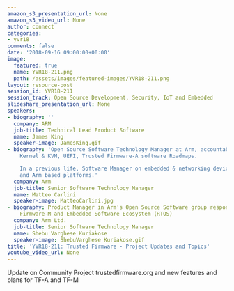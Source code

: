 ```yaml
---
amazon_s3_presentation_url: None
amazon_s3_video_url: None
author: connect
categories:
- yvr18
comments: false
date: '2018-09-16 09:00:00+00:00'
image:
  featured: true
  name: YVR18-211.png
  path: /assets/images/featured-images/YVR18-211.png
layout: resource-post
session_id: YVR18-211
session_track: Open Source Development, Security, IoT and Embedded
slideshare_presentation_url: None
speakers:
- biography: ''
  company: ARM
  job-title: Technical Lead Product Software
  name: James King
  speaker-image: JamesKing.gif
- biography: 'Open Source Software Technology Manager at Arm, accountable for Linux
    Kernel & KVM, UEFI, Trusted Firmware-A software Roadmaps.

    In a previous life, Software Manager on embedded & networking devices on MIPS
    and Arm based platforms.'
  company: Arm
  job-title: Senior Software Technology Manager
  name: Matteo Carlini
  speaker-image: MatteoCarlini.jpg
- biography: Product Manager in Arm's Open Source Software group responsible for Trusted
    Firmware-M and Embedded Software Ecosystem (RTOS)
  company: Arm Ltd.
  job-title: Senior Software Technology Manager
  name: Shebu Varghese Kuriakose
  speaker-image: ShebuVarghese Kuriakose.gif
title: 'YVR18-211: Trusted Firmware - Project Updates and Topics'
youtube_video_url: None
---
```


Update on Community Project trustedfirmware.org and new features and plans for TF-A and TF-M
